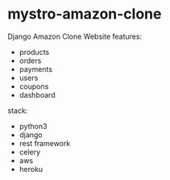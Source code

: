 # mystro-amazon-clone
Django Amazon Clone Website
 features:
   - products
   - orders
   - payments
   - users
   - coupons
   - dashboard
   
   
   
   
   
   
 stack:
  - python3
  - django
  - rest framework
  - celery 
  - aws
  - heroku
